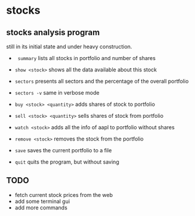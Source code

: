 # stocks


## stocks analysis program

still in its initial state and under heavy construction.






* ` summary`
    lists all stocks in portfolio and number of shares

* `show <stock>`
    shows all the data available about this stock

* `sectors`
    presents all sectors and the percentage of the overall portfolio

* `sectors -v`
    same in verbose mode

*  `buy <stock> <quantity>`
    adds shares of stock to portfolio

* `sell <stock> <quantity>`
    sells shares of stock from portfolio

* `watch <stock>`
    adds all the info of aapl to portfolio without shares

* `remove <stock>`
    removes the stock from the portfolio

* `save`
    saves the current portfolio to a file

* `quit`
    quits the program, but without saving


## TODO

* fetch current stock prices from the web
* add some terminal gui
* add more commands
